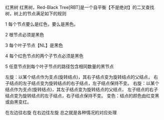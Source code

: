 红黑树
红黑树，Red-Black Tree[RBT]是一个自平衡【不是绝对】的二叉查找树，树上的节点满足如下的规则

1 每个节点要么是红色，要么是黑色。

2 根节点必须是黑色

3 每个叶子节点【NL】是黑色

4 每个红色节点的两个子节点必须是黑色

5 任意节点到每个叶子节点的路径包含相同数量的黑节点

左旋：以某个结点作为支点(旋转结点)，其右子结点变为旋转结点的父结点，
右子结点的左子结点变为旋转结点的右子结点，左子结点保持不变。
右旋：以某个结点作为支点(旋转结点)，其左子结点变为旋转结点的父结点，
左子结点的右子结点变为旋转结点的左子结点，右子结点保持不变。
变色：结点的颜色由红变黑或由黑变红。

在左边往右旋  在右边往左旋      总之就是各种情况的对应处理
